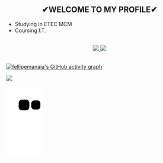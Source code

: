 <h2 align="center">✔WELCOME TO MY PROFILE✔</h2>

-   Studying in ETEC MCM
-   Coursing I.T.

<br>

<div align="center">
  <a href="https://github.com/fellipemanaia">
  <img height="180em" src="https://github-readme-stats.vercel.app/api?username=fellipemanaia&show_icons=true&theme=dark&include_all_commits=true&count_private=true"/>
  <img height="180em" src="https://github-readme-stats.vercel.app/api/top-langs/?username=fellipemanaia&layout=compact&langs_count=7&theme=dark"/>
</div>
<br>
  
 ![fellipemanaia's GitHub activity graph](https://activity-graph.herokuapp.com/graph?username=fellipemanaia&hide_border=true&theme=github-light)
 
  
  <div> 
  <a href="https://instagram.com/fe.manaia" target="_blank"><img src="https://img.shields.io/badge/-Instagram-%23E4405F?style=for-the-badge&logo=instagram&logoColor=white" target="_blank"></a>
  </div>
  
  
 ![Snake animation](https://github.com/fellipemanaia/fellipemanaia/blob/output/github-contribution-grid-snake.svg)
